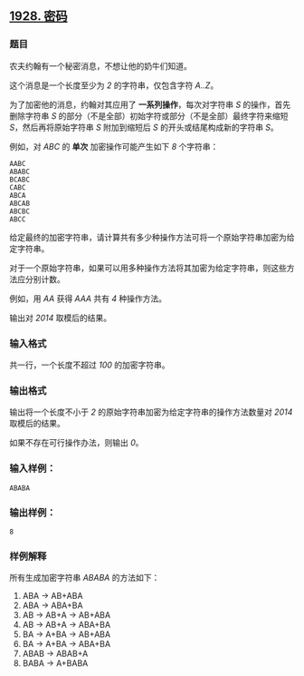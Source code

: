 ## [1928. 密码](https://www.acwing.com/problem/content/1930/)

### 题目

农夫约翰有一个秘密消息，不想让他的奶牛们知道。

这个消息是一个长度至少为 *2* 的字符串，仅包含字符 *A..Z*。

为了加密他的消息，约翰对其应用了 **一系列操作**，每次对字符串 *S* 的操作，首先删除字符串 *S* 的部分（不是全部）初始字符或部分（不是全部）最终字符来缩短 *S*，然后再将原始字符串 *S* 附加到缩短后 *S* 的开头或结尾构成新的字符串 *S*。

例如，对 *ABC* 的 **单次** 加密操作可能产生如下 *8* 个字符串：

```
AABC
ABABC
BCABC
CABC
ABCA
ABCAB
ABCBC
ABCC
```

给定最终的加密字符串，请计算共有多少种操作方法可将一个原始字符串加密为给定字符串。

对于一个原始字符串，如果可以用多种操作方法将其加密为给定字符串，则这些方法应分别计数。

例如，用 *AA* 获得 *AAA* 共有 *4* 种操作方法。

输出对 *2014* 取模后的结果。

### 输入格式

共一行，一个长度不超过 *100* 的加密字符串。

### 输出格式

输出将一个长度不小于 *2* 的原始字符串加密为给定字符串的操作方法数量对 *2014* 取模后的结果。

如果不存在可行操作办法，则输出 *0*。

### 输入样例：

```
ABABA
```

### 输出样例：

```
8
```

### 样例解释

所有生成加密字符串 *ABABA* 的方法如下：

1. ABA -> AB+ABA
2. ABA -> ABA+BA
3. AB -> AB+A -> AB+ABA
4. AB -> AB+A -> ABA+BA
5. BA -> A+BA -> AB+ABA
6. BA -> A+BA -> ABA+BA
7. ABAB -> ABAB+A
8. BABA -> A+BABA
